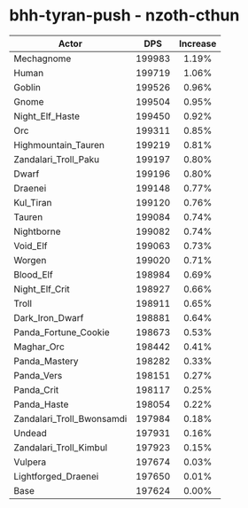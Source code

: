 # bhh-tyran-push - nzoth-cthun
| Actor | DPS | Increase |
|---|:---:|:---:|
|Mechagnome|199983|1.19%|
|Human|199719|1.06%|
|Goblin|199526|0.96%|
|Gnome|199504|0.95%|
|Night_Elf_Haste|199450|0.92%|
|Orc|199311|0.85%|
|Highmountain_Tauren|199219|0.81%|
|Zandalari_Troll_Paku|199197|0.80%|
|Dwarf|199196|0.80%|
|Draenei|199148|0.77%|
|Kul_Tiran|199120|0.76%|
|Tauren|199084|0.74%|
|Nightborne|199082|0.74%|
|Void_Elf|199063|0.73%|
|Worgen|199020|0.71%|
|Blood_Elf|198984|0.69%|
|Night_Elf_Crit|198927|0.66%|
|Troll|198911|0.65%|
|Dark_Iron_Dwarf|198881|0.64%|
|Panda_Fortune_Cookie|198673|0.53%|
|Maghar_Orc|198442|0.41%|
|Panda_Mastery|198282|0.33%|
|Panda_Vers|198151|0.27%|
|Panda_Crit|198117|0.25%|
|Panda_Haste|198054|0.22%|
|Zandalari_Troll_Bwonsamdi|197984|0.18%|
|Undead|197931|0.16%|
|Zandalari_Troll_Kimbul|197923|0.15%|
|Vulpera|197674|0.03%|
|Lightforged_Draenei|197650|0.01%|
|Base|197624|0.00%|
